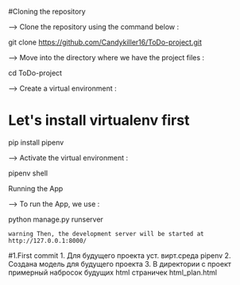 #Cloning the repository

--> Clone the repository using the command below :

git clone https://github.com/Candykiller16/ToDo-project.git

--> Move into the directory where we have the project files :

cd ToDo-project

--> Create a virtual environment :

# Let's install virtualenv first
pip install pipenv

--> Activate the virtual environment :

pipenv shell

Running the App

--> To run the App, we use :

python manage.py runserver

    warning Then, the development server will be started at http://127.0.0.1:8000/


#1.First commit
    1. Для будущего проекта уст. вирт.среда pipenv
    2. Создана модель для будущего проекта
    3. В директории с проект примерный набросок будущих html страничек html_plan.html
